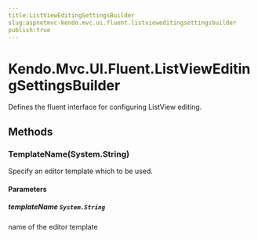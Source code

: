 ```yaml
---
title:ListViewEditingSettingsBuilder
slug:aspnetmvc-kendo.mvc.ui.fluent.listvieweditingsettingsbuilder
publish:true
---
```


# Kendo.Mvc.UI.Fluent.ListViewEditingSettingsBuilder
Defines the fluent interface for configuring ListView editing.



## Methods

### TemplateName(System.String)
Specify an editor template which to be used.



#### Parameters

##### templateName `System.String`
name of the editor template





